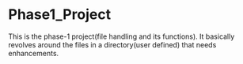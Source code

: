 # Phase1_Project
This is the phase-1 project(file handling and its functions).
It basically revolves around the files in a directory(user defined) that needs enhancements.
